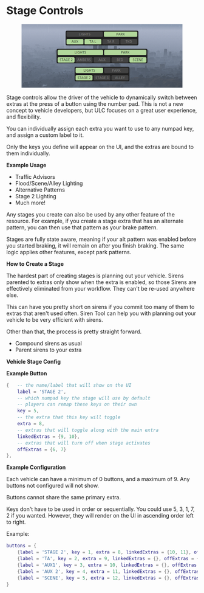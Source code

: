 # Stage Controls

<figure><img src="../../.gitbook/assets/ulc_stages.png" alt=""><figcaption></figcaption></figure>

Stage controls allow the driver of the vehicle to dynamically switch between extras at the press of a button using the number pad. This is not a new concept to vehicle developers, but ULC focuses on a great user experience, and flexibility.

You can individually assign each extra you want to use to any numpad key, and assign a custom label to it.

Only the keys you define will appear on the UI, and the extras are bound to them individually.

**Example Usage**

* Traffic Advisors
* Flood/Scene/Alley Lighting
* Alternative Patterns
* Stage 2 Lighting
* Much more!

Any stages you create can also be used by any other feature of the resource. For example, if you create a stage extra that has an alternate pattern, you can then use that pattern as your brake pattern.

Stages are fully state aware, meaning if your alt pattern was enabled before you started braking, it will remain on after you finish braking. The same logic applies other features, except park patterns.

**How to Create a Stage**

The hardest part of creating stages is planning out your vehicle. Sirens parented to extras only show when the extra is enabled, so those Sirens are effectively eliminated from your workflow. They can't be re-used anywhere else.

This can have you pretty short on sirens if you commit too many of them to extras that aren't used often. Siren Tool can help you with planning out your vehicle to be very efficient with sirens.

Other than that, the process is pretty straight forward.

* Compound sirens as usual
* Parent sirens to your extra

**Vehicle Stage Config**

**Example Button**

```lua
{   -- the name/label that will show on the UI
    label = 'STAGE 2',
    -- which numpad key the stage will use by default
    -- players can remap these keys on their own
    key = 5,
    -- the extra that this key will toggle
    extra = 8,
    -- extras that will toggle along with the main extra
    linkedExtras = {9, 10},
    -- extras that will turn off when stage activates
    offExtras = {6, 7}
},
```

**Example Configuration**

Each vehicle can have a minimum of 0 buttons, and a maximum of 9. Any buttons not configured will not show.

Buttons cannot share the same primary extra.

Keys don't have to be used in order or sequentially. You could use 5, 3, 1, 7, 2 if you wanted. However, they will render on the UI in ascending order left to right.



Example:&#x20;

```lua
buttons = {
    {label = 'STAGE 2', key = 1, extra = 8, linkedExtras = {10, 11}, offExtras = {}},
    {label = 'TA', key = 2, extra = 9, linkedExtras = {}, offExtras = {}},
    {label = 'AUX1', key = 3, extra = 10, linkedExtras = {}, offExtras = {}},
    {label = 'AUX 2', key = 4, extra = 11, linkedExtras = {}, offExtras = {}},
    {label = 'SCENE', key = 5, extra = 12, linkedExtras = {}, offExtras = {8}},
}
```
